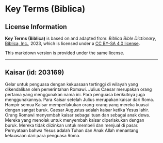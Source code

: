 # Key Terms (Biblica)

## License Information

**Key Terms (Biblica)** is based on and adapted from: _Biblica Bible Dictionary_, [Biblica, Inc.](https://www.biblica.com/), 2023, which is licensed under a [CC BY-SA 4.0 license](https://creativecommons.org/licenses/by-sa/4.0/legalcode.en).

This markdown version is provided under the same license.



--------------------------------

## Kaisar (id: 203169)

Gelar untuk penguasa dengan kekuasaan tertinggi di wilayah yang dikendalikan oleh pemerintahan Romawi. Julius Caesar merupakan orang pertama yang menggunakan nama ini. Para penguasa berikutnya juga menggunakannya. Para Kaisar setelah Julius merupakan kaisar dari Roma. Hampir semua Kaisar memperlakukan orang\-orang yang mereka kuasai dengan sangat buruk. Caesar Augustus adalah kaisar ketika Yesus lahir. Orang Romawi menyembah kaisar sebagai tuan dan sebagai anak dewa. Mereka yang menolak untuk menyembah kaisar diperlakukan dengan buruk. Mereka tidak diizinkan untuk membeli dan menjual di pasar. Pernyataan bahwa Yesus adalah Tuhan dan Anak Allah menantang kekuasaan dari para penguasa Roma.


